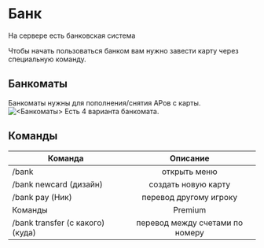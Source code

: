 # Банк
На сервере есть банковская система

Чтобы начать пользоваться банком вам нужно завести карту через специальную команду.

## Банкоматы
Банкоматы нужны для пополнения/снятия АРов с карты.
![<Банкоматы>](/ATM-bank.png)
Есть 4 варианта банкомата.

## Команды
|         Команда          |           Описание            |
| ---------------- | :---------------------------: | 
| /bank            | открыть меню | 
| /bank newcard (дизайн)        | создать новую карту |
| /bank pay (Ник) | перевод другому игроку |
|         Команды          |           Premium            |
| /bank transfer (с какого) (куда) | перевод между счетами по номеру |
